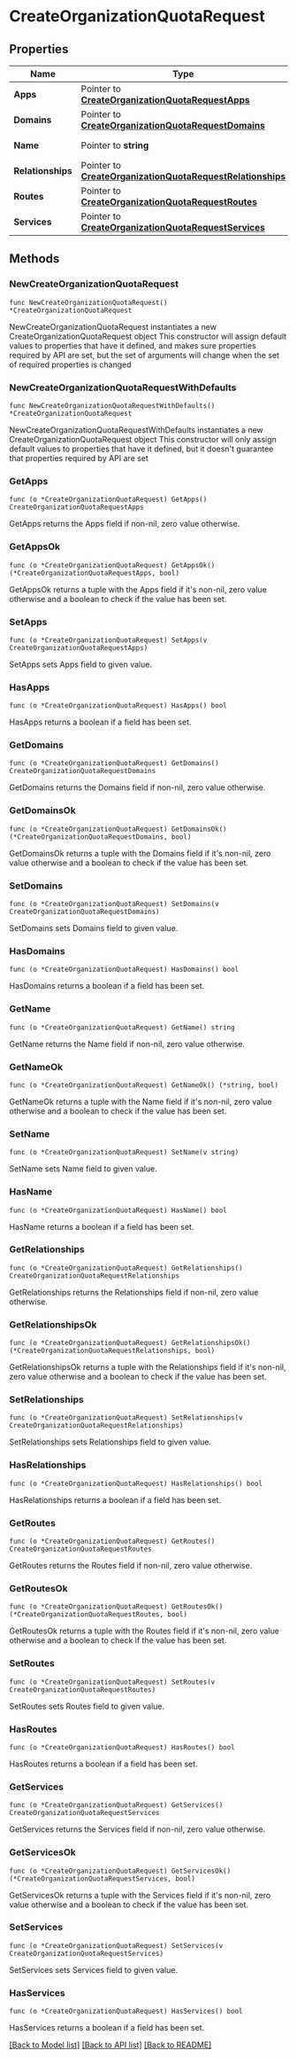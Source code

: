 # CreateOrganizationQuotaRequest

## Properties

Name | Type | Description | Notes
------------ | ------------- | ------------- | -------------
**Apps** | Pointer to [**CreateOrganizationQuotaRequestApps**](CreateOrganizationQuotaRequestApps.md) |  | [optional] 
**Domains** | Pointer to [**CreateOrganizationQuotaRequestDomains**](CreateOrganizationQuotaRequestDomains.md) |  | [optional] 
**Name** | Pointer to **string** | Name of the quota | [optional] 
**Relationships** | Pointer to [**CreateOrganizationQuotaRequestRelationships**](CreateOrganizationQuotaRequestRelationships.md) |  | [optional] 
**Routes** | Pointer to [**CreateOrganizationQuotaRequestRoutes**](CreateOrganizationQuotaRequestRoutes.md) |  | [optional] 
**Services** | Pointer to [**CreateOrganizationQuotaRequestServices**](CreateOrganizationQuotaRequestServices.md) |  | [optional] 

## Methods

### NewCreateOrganizationQuotaRequest

`func NewCreateOrganizationQuotaRequest() *CreateOrganizationQuotaRequest`

NewCreateOrganizationQuotaRequest instantiates a new CreateOrganizationQuotaRequest object
This constructor will assign default values to properties that have it defined,
and makes sure properties required by API are set, but the set of arguments
will change when the set of required properties is changed

### NewCreateOrganizationQuotaRequestWithDefaults

`func NewCreateOrganizationQuotaRequestWithDefaults() *CreateOrganizationQuotaRequest`

NewCreateOrganizationQuotaRequestWithDefaults instantiates a new CreateOrganizationQuotaRequest object
This constructor will only assign default values to properties that have it defined,
but it doesn't guarantee that properties required by API are set

### GetApps

`func (o *CreateOrganizationQuotaRequest) GetApps() CreateOrganizationQuotaRequestApps`

GetApps returns the Apps field if non-nil, zero value otherwise.

### GetAppsOk

`func (o *CreateOrganizationQuotaRequest) GetAppsOk() (*CreateOrganizationQuotaRequestApps, bool)`

GetAppsOk returns a tuple with the Apps field if it's non-nil, zero value otherwise
and a boolean to check if the value has been set.

### SetApps

`func (o *CreateOrganizationQuotaRequest) SetApps(v CreateOrganizationQuotaRequestApps)`

SetApps sets Apps field to given value.

### HasApps

`func (o *CreateOrganizationQuotaRequest) HasApps() bool`

HasApps returns a boolean if a field has been set.

### GetDomains

`func (o *CreateOrganizationQuotaRequest) GetDomains() CreateOrganizationQuotaRequestDomains`

GetDomains returns the Domains field if non-nil, zero value otherwise.

### GetDomainsOk

`func (o *CreateOrganizationQuotaRequest) GetDomainsOk() (*CreateOrganizationQuotaRequestDomains, bool)`

GetDomainsOk returns a tuple with the Domains field if it's non-nil, zero value otherwise
and a boolean to check if the value has been set.

### SetDomains

`func (o *CreateOrganizationQuotaRequest) SetDomains(v CreateOrganizationQuotaRequestDomains)`

SetDomains sets Domains field to given value.

### HasDomains

`func (o *CreateOrganizationQuotaRequest) HasDomains() bool`

HasDomains returns a boolean if a field has been set.

### GetName

`func (o *CreateOrganizationQuotaRequest) GetName() string`

GetName returns the Name field if non-nil, zero value otherwise.

### GetNameOk

`func (o *CreateOrganizationQuotaRequest) GetNameOk() (*string, bool)`

GetNameOk returns a tuple with the Name field if it's non-nil, zero value otherwise
and a boolean to check if the value has been set.

### SetName

`func (o *CreateOrganizationQuotaRequest) SetName(v string)`

SetName sets Name field to given value.

### HasName

`func (o *CreateOrganizationQuotaRequest) HasName() bool`

HasName returns a boolean if a field has been set.

### GetRelationships

`func (o *CreateOrganizationQuotaRequest) GetRelationships() CreateOrganizationQuotaRequestRelationships`

GetRelationships returns the Relationships field if non-nil, zero value otherwise.

### GetRelationshipsOk

`func (o *CreateOrganizationQuotaRequest) GetRelationshipsOk() (*CreateOrganizationQuotaRequestRelationships, bool)`

GetRelationshipsOk returns a tuple with the Relationships field if it's non-nil, zero value otherwise
and a boolean to check if the value has been set.

### SetRelationships

`func (o *CreateOrganizationQuotaRequest) SetRelationships(v CreateOrganizationQuotaRequestRelationships)`

SetRelationships sets Relationships field to given value.

### HasRelationships

`func (o *CreateOrganizationQuotaRequest) HasRelationships() bool`

HasRelationships returns a boolean if a field has been set.

### GetRoutes

`func (o *CreateOrganizationQuotaRequest) GetRoutes() CreateOrganizationQuotaRequestRoutes`

GetRoutes returns the Routes field if non-nil, zero value otherwise.

### GetRoutesOk

`func (o *CreateOrganizationQuotaRequest) GetRoutesOk() (*CreateOrganizationQuotaRequestRoutes, bool)`

GetRoutesOk returns a tuple with the Routes field if it's non-nil, zero value otherwise
and a boolean to check if the value has been set.

### SetRoutes

`func (o *CreateOrganizationQuotaRequest) SetRoutes(v CreateOrganizationQuotaRequestRoutes)`

SetRoutes sets Routes field to given value.

### HasRoutes

`func (o *CreateOrganizationQuotaRequest) HasRoutes() bool`

HasRoutes returns a boolean if a field has been set.

### GetServices

`func (o *CreateOrganizationQuotaRequest) GetServices() CreateOrganizationQuotaRequestServices`

GetServices returns the Services field if non-nil, zero value otherwise.

### GetServicesOk

`func (o *CreateOrganizationQuotaRequest) GetServicesOk() (*CreateOrganizationQuotaRequestServices, bool)`

GetServicesOk returns a tuple with the Services field if it's non-nil, zero value otherwise
and a boolean to check if the value has been set.

### SetServices

`func (o *CreateOrganizationQuotaRequest) SetServices(v CreateOrganizationQuotaRequestServices)`

SetServices sets Services field to given value.

### HasServices

`func (o *CreateOrganizationQuotaRequest) HasServices() bool`

HasServices returns a boolean if a field has been set.


[[Back to Model list]](../README.md#documentation-for-models) [[Back to API list]](../README.md#documentation-for-api-endpoints) [[Back to README]](../README.md)


